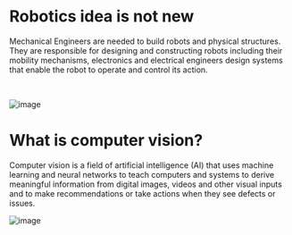 # Robotics idea is not new

Mechanical Engineers are needed to build robots and physical structures.
<br>
They are responsible for designing and constructing robots including their mobility mechanisms, electronics and electrical engineers design systems that enable the robot to operate and control its action.

<br>

![image](https://github.com/user-attachments/assets/878be7a0-dafa-4493-b9e8-2d2d87e65ed1)



# What is computer vision?

Computer vision is a field of artificial intelligence (AI) that uses machine learning and neural networks to teach computers and systems to derive meaningful information from digital images, videos and other visual inputs and to make recommendations or take actions when they see defects or issues.  

![image](https://github.com/user-attachments/assets/168c74de-65d5-4c06-b7a2-847f54509629)
